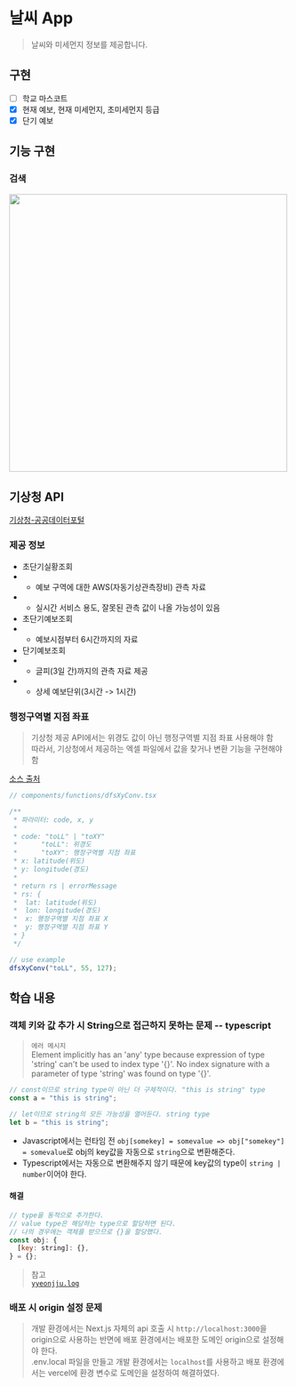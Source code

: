 # 날씨 App

> 날씨와 미세먼지 정보를 제공합니다.

## 구현

- [ ] 학교 마스코트
- [x] 현재 예보, 현재 미세먼지, 초미세먼지 등급
- [x] 단기 예보

## 기능 구현

### 검색

<img src="https://user-images.githubusercontent.com/84620459/181521924-2fbc187f-c6a7-4b0d-9e72-c876060a3c14.gif" width="500" height="500" />

## 기상청 API

[기상청-공공데이터포털](https://www.data.go.kr/tcs/dss/selectApiDataDetailView.do?publicDataPk=15084084)

### 제공 정보

- 초단기실황조회
- - 예보 구역에 대한 AWS(자동기상관측장비) 관측 자료
- - 실시간 서비스 용도, 잘못된 관측 값이 나올 가능성이 있음
- 초단기예보조회
- - 예보시점부터 6시간까지의 자료
- 단기예보조회
- - 글피(3일 간)까지의 관측 자료 제공
- - 상세 예보단위(3시간 -> 1시간)

### 행정구역별 지점 좌표

> 기상청 제공 API에서는 위경도 값이 아닌 행정구역별 지점 좌표 사용해야 함  
> 따라서, 기상청에서 제공하는 엑셀 파일에서 값을 찾거나 변환 기능을 구현해야 함

[소스 출처](https://gist.github.com/fronteer-kr/14d7f779d52a21ac2f16)

```javascript
// components/functions/dfsXyConv.tsx

/**
 * 파라미터: code, x, y
 *
 * code: "toLL" | "toXY"
 *      "toLL": 위경도
 *      "toXY": 행정구역별 지점 좌표
 * x: latitude(위도)
 * y: longitude(경도)
 *
 * return rs | errorMessage
 * rs: {
 *  lat: latitude(위도)
 *  lon: longitude(경도)
 *  x: 행정구역별 지점 좌표 X
 *  y: 행정구역별 지점 좌표 Y
 * }
 */

// use example
dfsXyConv("toLL", 55, 127);
```

## 학습 내용

### 객체 키와 값 추가 시 String으로 접근하지 못하는 문제 -- typescript

> `에러 메시지`  
> Element implicitly has an 'any' type because expression of type 'string' can't be used to index type '{}'. No index signature with a parameter of type 'string' was found on type '{}'.

```javascript
// const이므로 string type이 아닌 더 구체적이다. "this is string" type
const a = "this is string";

// let이므로 string의 모든 가능성을 열어둔다. string type
let b = "this is string";
```

- Javascript에서는 런타임 전 `obj[somekey] = somevalue => obj["somekey"] = somevalue`로 obj의 key값을 자동으로 `string`으로 변환해준다.
- Typescript에서는 자동으로 변환해주지 않기 때문에 key값의 type이 `string | number`이어야 한다.

#### 해결

```javascript
// type을 동적으로 추가한다.
// value type은 해당하는 type으로 할당하면 된다.
// 나의 경우에는 객체를 받으므로 {}을 할당했다.
const obj: {
  [key: string]: {},
} = {};
```

> 참고  
> [`yyeonjju.log`](https://velog.io/@yyeonjju/TypeScript-Index-Signature-string-key%EB%A1%9C-%EA%B0%9D%EC%B2%B4%EC%97%90-%EC%A0%91%EA%B7%BC%ED%95%98%EA%B8%B0)

### 배포 시 origin 설정 문제

> 개발 환경에서는 Next.js 자체의 api 호출 시 `http://localhost:3000`을 origin으로 사용하는 반면에 배포 환경에서는 배포한 도메인 origin으로 설정해야 한다.  
> .env.local 파일을 만들고 개발 환경에서는 `localhost`를 사용하고 배포 환경에서는 vercel에 환경 변수로 도메인을 설정하여 해결하였다.

